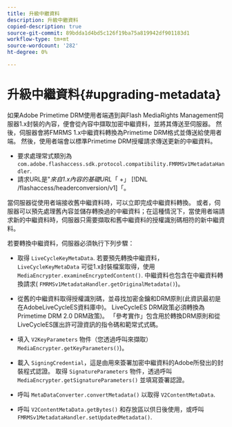 ```yaml
---
title: 升級中繼資料
description: 升級中繼資料
copied-description: true
source-git-commit: 89bdda1d4bd5c126f19ba75a819942df901183d1
workflow-type: tm+mt
source-wordcount: '282'
ht-degree: 0%

---
```



# 升級中繼資料{#upgrading-metadata}

如果Adobe Primetime DRM使用者端遇到與Flash MediaRights Management伺服器1.x封裝的內容，便會從內容中擷取加密中繼資料，並將其傳送至伺服器。 然後，伺服器會將FMRMS 1.x中繼資料轉換為Primetime DRM格式並傳送給使用者端。 然後，使用者端會以標準Primetime DRM授權請求傳送更新的中繼資料。

* 要求處理常式類別為 `com.adobe.flashaccess.sdk.protocol.compatibility.FMRMSv1MetadataHandler`.
* 請求URL是&quot;*來自1.x內容的基礎URL*「 +」 [!DNL /flashaccess/headerconversion/v1]「。

當伺服器從使用者端接收舊中繼資料時，可以立即完成中繼資料轉換。 或者，伺服器可以預先處理舊內容並儲存轉換過的中繼資料；在這種情況下，當使用者端請求新的中繼資料時，伺服器只需要擷取和舊中繼資料的授權識別碼相符的新中繼資料。

若要轉換中繼資料，伺服器必須執行下列步驟：

* 取得 `LiveCycleKeyMetaData`. 若要預先轉換中繼資料， `LiveCycleKeyMetaData` 可從1.x封裝檔案取得，使用 `MediaEncrypter.examineEncryptedContent()`. 中繼資料也包含在中繼資料轉換請求( `FMRMSv1MetadataHandler.getOriginalMetadata()`)。

* 從舊的中繼資料取得授權識別碼，並尋找加密金鑰和DRM原則(此資訊最初是在AdobeLiveCycleES資料庫中)。 LiveCycleES DRM政策必須轉換為Primetime DRM 2.0 DRM政策)。 「參考實作」包含用於轉換DRM原則和從LiveCycleES匯出許可證資訊的指令碼和範常式式碼。
* 填入 `V2KeyParameters` 物件（您透過呼叫來擷取） `MediaEncrypter.getKeyParameters()`)。

* 載入 `SigningCredential`，這是由用來簽署加密中繼資料的Adobe所發出的封裝程式認證。 取得 `SignatureParameters` 物件，透過呼叫 `MediaEncrypter.getSignatureParameters()` 並填寫簽署認證。

* 呼叫 `MetaDataConverter.convertMetadata()` 以取得 `V2ContentMetaData`.

* 呼叫 `V2ContentMetaData.getBytes()` 和存放區以供日後使用，或呼叫 `FMRMSv1MetadataHandler.setUpdatedMetadata()`.

